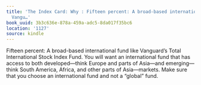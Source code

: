 ```yaml
---
title: 'The Index Card: Why : Fifteen percent: A broad-based international fund like
  Vangu…'
book_uuid: 3b3c636e-878a-459a-adc5-8da017f35bc6
location: '1127'
source: kindle
---
```


Fifteen percent: A broad-based international fund like Vanguard’s Total International Stock Index Fund. You will want an international fund that has access to both developed—think Europe and parts of Asia—and emerging—think South America, Africa, and other parts of Asia—markets. Make sure that you choose an international fund and not a “global” fund.